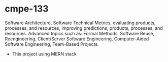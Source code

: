 # cmpe-133
Software Architecture, Software Technical Metrics, evaluating products, processes, and resources, improving predictions, products, processes, and resources. Advanced topics such as: Formal Methods, Software Reuse, Reengineering, Client/Server Software Engineering, Computer-Aided Software Engineering, Team-Based Projects.
- This project using MERN stack 

